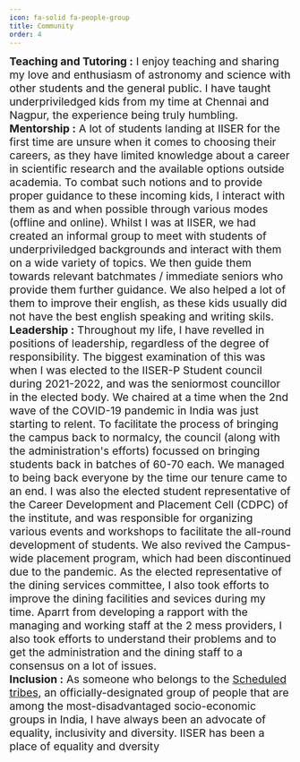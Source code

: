 ```yaml
---
icon: fa-solid fa-people-group
title: Community
order: 4
---
```


<span style="font-size: 1.2rem;"> **Teaching and Tutoring :** I enjoy teaching and sharing my love and enthusiasm of astronomy and science with other students and the general public. I have taught underpriviledged kids from my time at Chennai and Nagpur, the experience being truly humbling. </span> <br>
<span style="font-size: 1.2rem;"> **Mentorship :** A lot of students landing at IISER for the first time are unsure when it comes to choosing their careers, as they have limited knowledge about a career in scientific research and the available options outside academia. To combat such notions and to provide proper guidance to these incoming kids, I interact with them as and when possible through various modes (offline and online). Whilst I was at IISER, we had created an informal group to meet with students of underpriviledged backgrounds and interact with them on a wide variety of topics. We then guide them towards relevant batchmates / immediate seniors who provide them further guidance. We also helped a lot of them to improve their english, as these kids usually did not have the best english speaking and writing skils. </span> <br>
<span style="font-size: 1.2rem;"> **Leadership :** Throughout my life, I have revelled in positions of leadership, regardless of the degree of responsibility. The biggest examination of this was when I was elected to the IISER-P Student council during 2021-2022, and was the seniormost councillor in the elected body. We chaired at a time when the 2nd wave of the COVID-19 pandemic in India was just starting to relent. To facilitate the process of bringing the campus back to normalcy, the council (along with the administration's efforts) focussed on bringing students back in batches of 60-70 each. We managed to being back everyone by the time our tenure came to an end. I was also the elected student representative of the Career Development and Placement Cell (CDPC) of the institute, and was responsible for organizing various events and workshops to facilitate the all-round development of students. We also revived the Campus-wide placement program, which had been discontinued due to the pandemic. As the elected representative of the dining services committee, I also took efforts to improve the dining facilities and sevices during my time. Aparrt from developing a rapport with the managing and working staff at the 2 mess providers, I also took efforts to understand their problems and to get the administration and the dining staff to a consensus on a lot of issues. </span> <br>
<span style="font-size: 1.2rem;"> **Inclusion :** As someone who belongs to the [Scheduled tribes](https://ncst.nic.in/), an officially-designated group of people that are among the most-disadvantaged socio-economic groups in India, I have always been an advocate of equality, inclusivity and diversity. IISER has been a place of equality and dversity </span> <br>